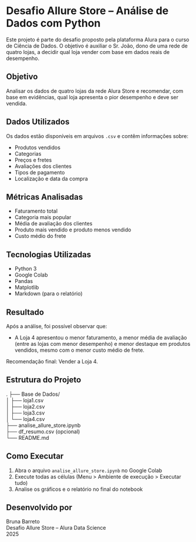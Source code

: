 # Desafio Allure Store – Análise de Dados com Python

Este projeto é parte do desafio proposto pela plataforma Alura para o curso de Ciência de Dados. O objetivo é auxiliar o Sr. João, dono de uma rede de quatro lojas, a decidir qual loja vender com base em dados reais de desempenho.

## Objetivo

Analisar os dados de quatro lojas da rede Alura Store e recomendar, com base em evidências, qual loja apresenta o pior desempenho e deve ser vendida.

## Dados Utilizados

Os dados estão disponíveis em arquivos `.csv` e contêm informações sobre:

- Produtos vendidos
- Categorias
- Preços e fretes
- Avaliações dos clientes
- Tipos de pagamento
- Localização e data da compra

## Métricas Analisadas

- Faturamento total  
- Categoria mais popular
- Média de avaliação dos clientes
- Produto mais vendido e produto menos vendido
- Custo médio do frete

## Tecnologias Utilizadas

- Python 3
- Google Colab
- Pandas
- Matplotlib
- Markdown (para o relatório)

## Resultado

Após a análise, foi possível observar que:

- A Loja 4 apresentou o menor faturamento, a menor média de avaliação (entre as lojas com menor desempenho) e menor destaque em produtos vendidos, mesmo com o menor custo médio de frete.

Recomendação final: Vender a Loja 4.

## Estrutura do Projeto

.
├── Base de Dados/  
│   ├── loja1.csv  
│   ├── loja2.csv  
│   ├── loja3.csv  
│   └── loja4.csv  
├── analise_allure_store.ipynb  
├── df_resumo.csv (opcional)  
└── README.md  

## Como Executar

1. Abra o arquivo `analise_allure_store.ipynb` no Google Colab
2. Execute todas as células (Menu > Ambiente de execução > Executar tudo)
3. Analise os gráficos e o relatório no final do notebook

## Desenvolvido por

Bruna Barreto  
Desafio Allure Store – Alura Data Science  
2025
